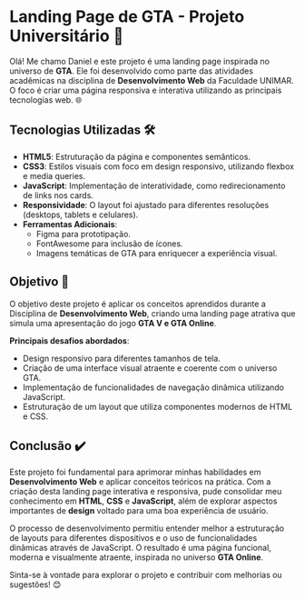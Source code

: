 # Landing Page de GTA - Projeto Universitário 🚀

Olá! Me chamo Daniel e este projeto é uma landing page inspirada no universo de **GTA**. Ele foi desenvolvido como parte das atividades acadêmicas na disciplina de **Desenvolvimento Web** da Faculdade UNIMAR. O foco é criar uma página responsiva e interativa utilizando as principais tecnologias web. 🌐

## Tecnologias Utilizadas 🛠

- **HTML5**: Estruturação da página e componentes semânticos.
- **CSS3**: Estilos visuais com foco em design responsivo, utilizando flexbox e media queries.
- **JavaScript**: Implementação de interatividade, como redirecionamento de links nos cards.
- **Responsividade**: O layout foi ajustado para diferentes resoluções (desktops, tablets e celulares).
- **Ferramentas Adicionais**: 
  - Figma para prototipação.
  - FontAwesome para inclusão de ícones.
  - Imagens temáticas de GTA para enriquecer a experiência visual.

## Objetivo 🎯

O objetivo deste projeto é aplicar os conceitos aprendidos durante a Disciplina de **Desenvolvimento Web**, criando uma landing page atrativa que simula uma apresentação do jogo **GTA V e GTA Online**. 

**Principais desafios abordados**:
- Design responsivo para diferentes tamanhos de tela.
- Criação de uma interface visual atraente e coerente com o universo GTA.
- Implementação de funcionalidades de navegação dinâmica utilizando JavaScript.
- Estruturação de um layout que utiliza componentes modernos de HTML e CSS.

## Conclusão ✔️

Este projeto foi fundamental para aprimorar minhas habilidades em **Desenvolvimento Web** e aplicar conceitos teóricos na prática. Com a criação desta landing page interativa e responsiva, pude consolidar meu conhecimento em **HTML**, **CSS** e **JavaScript**, além de explorar aspectos importantes de **design** voltado para uma boa experiência de usuário.

O processo de desenvolvimento permitiu entender melhor a estruturação de layouts para diferentes dispositivos e o uso de funcionalidades dinâmicas através de JavaScript. O resultado é uma página funcional, moderna e visualmente atraente, inspirada no universo **GTA Online**.

Sinta-se à vontade para explorar o projeto e contribuir com melhorias ou sugestões! 😊


